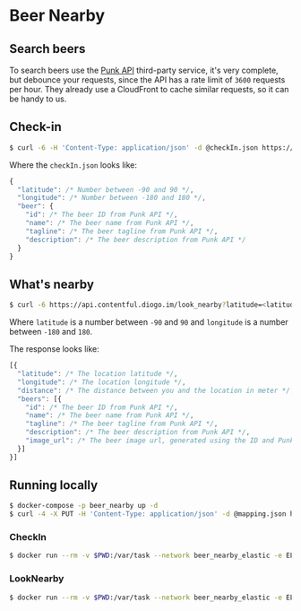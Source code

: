 # Beer Nearby

## Search beers

To search beers use the [Punk API](https://punkapi.com) third-party service, it's very complete, but debounce your requests, since the API has a rate limit of `3600` requests per hour. They already use a CloudFront to cache similar requests, so it can be handy to us.

## Check-in

```sh
$ curl -6 -H 'Content-Type: application/json' -d @checkIn.json https://api.contentful.diogo.im/check_in
```

Where the `checkIn.json` looks like:

```js
{
  "latitude": /* Number between -90 and 90 */,
  "longitude": /* Number between -180 and 180 */,
  "beer": {
    "id": /* The beer ID from Punk API */,
    "name": /* The beer name from Punk API */,
    "tagline": /* The beer tagline from Punk API */,
    "description": /* The beer description from Punk API */
  }
}
```

## What's nearby

```sh
$ curl -6 https://api.contentful.diogo.im/look_nearby?latitude=<latitude>&longitude=<longitude>
```

Where `latitude` is a number between `-90` and `90` and `longitude` is a number between `-180` and `180`.

The response looks like:

```js
[{
  "latitude": /* The location latitude */,
  "longitude": /* The location longitude */,
  "distance": /* The distance between you and the location in meter */,
  "beers": [{
    "id": /* The beer ID from Punk API */,
    "name": /* The beer name from Punk API */,
    "tagline": /* The beer tagline from Punk API */,
    "description": /* The beer description from Punk API */,
    "image_url": /* The beer image url, generated using the ID and Punk API */,
  }]
}]
```

## Running locally

```sh
$ docker-compose -p beer_nearby up -d
$ curl -4 -X PUT -H 'Content-Type: application/json' -d @mapping.json http://localhost:9200/beer_nearby
```

### CheckIn

```sh
$ docker run --rm -v $PWD:/var/task --network beer_nearby_elastic -e ELASTICSEARCH_HOST=elasticsearch:9200 lambci/lambda:nodejs8.10 src/checkIn.handler '{"body":"{\"latitude\":-29,\"longitude\":-51,\"beer\":{\"id\":18,\"name\":\"Russian Doll – India Pale Ale\",\"tagline\":\"Nesting Hop Bomb.\",\"description\":\"The levels of hops vary throughout the range. We love hops, so all four beers are big, bitter badasses, but by tweaking the amount of each hop used later in the boil and during dry- hopping, we can balance the malty backbone with some unexpected flavours. Simcoe is used in the whirlpool for all four beers, and yet still lends different characters to each\"}}"}'
```

### LookNearby

```sh
$ docker run --rm -v $PWD:/var/task --network beer_nearby_elastic -e ELASTICSEARCH_HOST=elasticsearch:9200 lambci/lambda:nodejs8.10 src/lookNearby.handler '{"queryStringParameters":{"latitude":-29,"longitude":-51}}'
```
